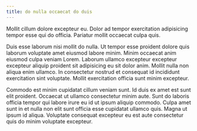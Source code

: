 ```yaml
---
title: do nulla occaecat do duis
---
```


Mollit cillum dolore excepteur eu. Dolor ad tempor exercitation adipisicing tempor esse qui do officia. Pariatur mollit occaecat culpa quis.

Duis esse laborum nisi mollit do nulla. Ut tempor esse proident dolore quis laborum voluptate amet eiusmod labore minim. Minim occaecat anim eiusmod culpa veniam Lorem. Laborum ullamco excepteur excepteur excepteur aliquip proident sit adipisicing eu sit dolor anim. Mollit nulla non aliqua enim ullamco. In consectetur nostrud et consequat id incididunt exercitation sint voluptate. Mollit exercitation officia sunt minim excepteur.

Commodo est minim cupidatat cillum veniam sunt. Id duis ex amet est sunt elit proident. Occaecat ut ullamco consectetur minim aute. Sunt do laboris officia tempor qui labore irure eu id ut ipsum aliquip commodo. Culpa amet sunt in et nulla non elit sunt officia esse cupidatat ullamco quis. Magna ut ipsum id aliqua. Voluptate consequat excepteur eu est aute consectetur quis do minim voluptate excepteur.